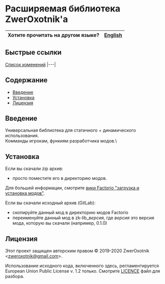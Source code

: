 # Расширяемая библиотека ZwerOxotnik'а

Хотите прочитать на другом языке? | [English](/README.md)
|---|---|

## Быстрые ссылки

[Список изменений](/CHANGELOG.md)
|---|

## Содержание

* [Введение](#overview)
* [Установка](#installing)
* [Лицензия](#license)

## <a name="overview"></a> Введение

Универсальная библиотека для статичного + динамического использования.\
Комманды игрокам, функиям разработчика модов.\

## <a name="installing"></a> Установка

Если вы скачали zip архив:

* просто поместите его в директорию модов.

Для большей информации, смотрите [вики Factorio "загрузка и установка модов"](https://wiki.factorio.com/Modding/ru#.D0.97.D0.B0.D0.B3.D1.80.D1.83.D0.B7.D0.BA.D0.B0_.D0.B8_.D1.83.D1.81.D1.82.D0.B0.D0.BD.D0.BE.D0.B2.D0.BA.D0.B0_.D0.BC.D0.BE.D0.B4.D0.BE.D0.B2).

Если вы скачали исходный архив (GitLab):

* скопируйте данный мод в директорию модов Factorio
* переименуйте данный мод в zk-lib_*версия*, где *версия* это версия мода, которую вы скачали (например, 0.1.0)

## <a name="license"></a> Лицензия

Этот проект защищен авторским правом © 2019-2020 ZwerOxotnik \<zweroxotnik@gmail.com\>.

Использование исходного кода, включенного здесь, регламентируется European Union Public License v. 1.2 только. Смотрите [LICENCE](/LICENCE) файл для разбора.

[homepage]: http://mods.factorio.com/mod/zk-lib
[Factorio]: https://factorio.com/
